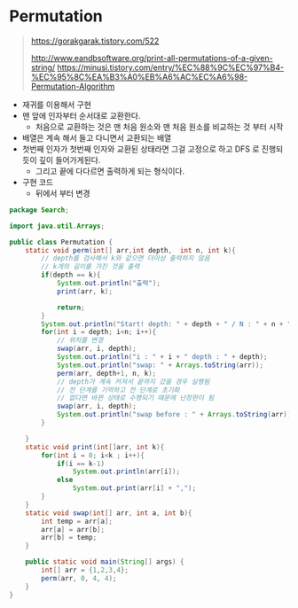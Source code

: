 # Permutation

> https://gorakgarak.tistory.com/522
>
> http://www.eandbsoftware.org/print-all-permutations-of-a-given-string/
> https://minusi.tistory.com/entry/%EC%88%9C%EC%97%B4-%EC%95%8C%EA%B3%A0%EB%A6%AC%EC%A6%98-Permutation-Algorithm

- 재귀를 이용해서 구현
- 맨 앞에 인자부터 순서대로 교환한다.
  - 처음으로 교환하는 것은 맨 처음 원소와 맨 처음 원소를 비교하는 것 부터 시작
- 배열은 계속 해서 들고 다니면서 교환되는 배열
- 첫번째 인자가 첫번째 인자와 교환된 상태라면 그걸 고정으로 하고 DFS 로 진행되듯이 깊이 들어가게된다.
  - 그리고 끝에 다다르면 출력하게 되는 형식이다.
- 구현 코드
  - 뒤에서 부터 변경

```java
package Search;

import java.util.Arrays;

public class Permutation {
    static void perm(int[] arr,int depth,  int n, int k){
        // depth를 검사해서 k와 같으면 더이상 출력하지 않음
        // k개의 길이를 가진 것을 출력
        if(depth == k){
            System.out.println("출력");
            print(arr, k);

            return;
        }
        System.out.println("Start! depth: " + depth + " / N : " + n + " / K : " + k);
        for(int i = depth; i<n; i++){
            // 위치를 변경
            swap(arr, i, depth);
            System.out.println("i : " + i + " depth : " + depth);
            System.out.println("swap: " + Arrays.toString(arr));
            perm(arr, depth+1, n, k);
            // depth가 계속 커져서 끝까지 갔을 경우 실행됨
            // 전 단계를 기억하고 전 단계로 초기화
            // 없다면 바뀐 상태로 수행되기 때문에 난장판이 됨
            swap(arr, i, depth);
            System.out.println("swap before : " + Arrays.toString(arr));
        }

    }
    static void print(int[]arr, int k){
        for(int i = 0; i<k ; i++){
            if(i == k-1)
                System.out.println(arr[i]);
            else
                System.out.print(arr[i] + ",");
        }
    }
    static void swap(int[] arr, int a, int b){
        int temp = arr[a];
        arr[a] = arr[b];
        arr[b] = temp;
    }

    public static void main(String[] args) {
        int[] arr = {1,2,3,4};
        perm(arr, 0, 4, 4);
    }
}

```

